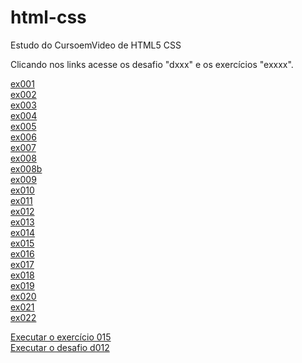 # html-css
 Estudo do CursoemVideo de HTML5 CSS

Clicando nos links acesse os desafio "dxxx" e os exercícios "exxxx".

<a href="https://abraao2030.github.io/html-css/exercicios/ex001/index.html" target="_blank">ex001</a><br>
<a href="https://abraao2030.github.io/html-css/exercicios/ex002/index.html" target="_blank">ex002</a><br>
<a href="https://abraao2030.github.io/html-css/exercicios/ex003/index.html" target="_blank">ex003</a><br>
<a href="https://abraao2030.github.io/html-css/exercicios/ex004/index.html" target="_blank">ex004</a><br>
<a href="https://abraao2030.github.io/html-css/exercicios/ex005/index.html" target="_blank">ex005</a><br>
<a href="https://abraao2030.github.io/html-css/exercicios/ex006/index.html" target="_blank">ex006</a><br>
<a href="https://abraao2030.github.io/html-css/exercicios/ex007/index.html" target="_blank">ex007</a><br>
<a href="https://abraao2030.github.io/html-css/exercicios/ex008/index.html" target="_blank">ex008</a><br>
<a href="https://abraao2030.github.io/html-css/exercicios/ex008b/index.html" target="_blank">ex008b</a><br>
<a href="https://abraao2030.github.io/html-css/exercicios/ex009/index.html" target="_blank">ex009</a><br>
<a href="https://abraao2030.github.io/html-css/exercicios/ex010/index.html" target="_blank">ex010</a><br>
<a href="https://abraao2030.github.io/html-css/exercicios/ex011/index.html" target="_blank">ex011</a><br>
<a href="https://abraao2030.github.io/html-css/exercicios/ex012/index.html" target="_blank">ex012</a><br>
<a href="https://abraao2030.github.io/html-css/exercicios/ex013/index.html" target="_blank">ex013</a><br>
<a href="https://abraao2030.github.io/html-css/exercicios/ex014/index.html" target="_blank">ex014</a><br>
<a href="https://abraao2030.github.io/html-css/exercicios/ex015/index.html" target="_blank">ex015</a><br>
<a href="https://abraao2030.github.io/html-css/exercicios/ex016/index.html" target="_blank">ex016</a><br>
<a href="https://abraao2030.github.io/html-css/exercicios/ex017/index.html" target="_blank">ex017</a><br>
<a href="https://abraao2030.github.io/html-css/exercicios/ex018/index.html" target="_blank">ex018</a><br>
<a href="https://abraao2030.github.io/html-css/exercicios/ex019/index.html" target="_blank">ex019</a><br>
<a href="https://abraao2030.github.io/html-css/exercicios/ex020/index.html" target="_blank">ex020</a><br>
<a href="https://abraao2030.github.io/html-css/exercicios/ex021/index.html" target="_blank">ex021</a><br>
<a href="https://abraao2030.github.io/html-css/exercicios/ex022/index.html" target="_blank">ex022</a><br>











<a href="https://abraao2030.github.io/html-css/exercicios/ex015/index.html">Executar o exercício 015</a><br>
<a href="https://abraao2030.github.io/html-css/desafios/d012/index.html">Executar o desafio d012</a>